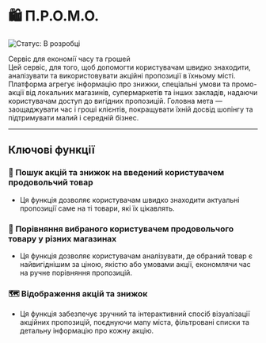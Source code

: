 # 🛍️ П.Р.О.М.О.

![Статус: В розробці](https://img.shields.io/badge/Статус-В_розробці-red?style=flat)

Сервіс для економії часу та грошей  
Цей сервіс, для того, щоб допомогти користувачам швидко знаходити, аналізувати та використовувати акційні пропозиції в їхньому місті.
Платформа агрегує інформацію про знижки, спеціальні умови та промо-акції від локальних магазинів, супермаркетів та інших закладів, надаючи користувачам доступ до вигідних пропозицій.
Головна мета — заощаджувати час і гроші клієнтів, покращувати їхній досвід шопінгу та підтримувати малий і середній бізнес.

---

## Ключові функції

### 🔎 Пошук акцій та знижок на введений користувачем продовольчий товар

- Ця функція дозволяє користувачам швидко знаходити актуальні пропозиції саме на ті товари, які їх цікавлять.

### 🔄 Порівняння вибраного користувачем продовольчого товару у різних магазинах

- Ця функція дозволяє користувачам аналізувати, де обраний товар є найвигіднішим за ціною, якістю або умовами акції, економлячи час на ручне порівняння пропозицій.

### 🗺 Відображення акцій та знижок

- Ця функція забезпечує зручний та інтерактивний спосіб візуалізації акційних пропозицій, поєднуючи мапу міста, фільтровані списки та детальну інформацію про кожну акцію.
